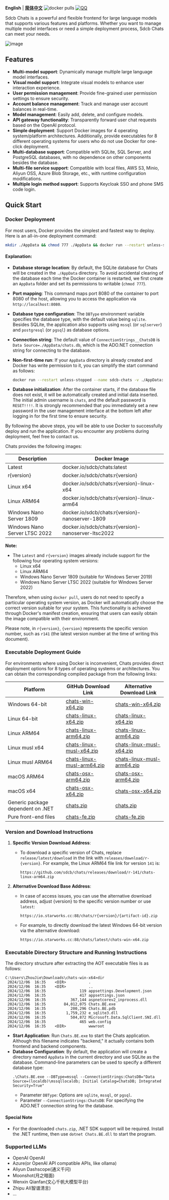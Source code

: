 **English** | **[简体中文](README.md)** ![docker pulls](https://img.shields.io/docker/pulls/sdcb/chats) [![QQ](https://img.shields.io/badge/QQ_Group-498452653-52B6EF?style=social&logo=tencent-qq&logoColor=000&logoWidth=20)](https://qm.qq.com/q/AM8tY9cAsS)

Sdcb Chats is a powerful and flexible frontend for large language models that supports various features and platforms. Whether you want to manage multiple model interfaces or need a simple deployment process, Sdcb Chats can meet your needs.

![image](https://github.com/user-attachments/assets/30658e52-1537-4b79-b711-1c43d3307c40)

## Features

- **Multi-model support**: Dynamically manage multiple large language model interfaces.
- **Visual model support**: Integrate visual models to enhance user interaction experience.
- **User permission management**: Provide fine-grained user permission settings to ensure security.
- **Account balance management**: Track and manage user account balances in real-time.
- **Model management**: Easily add, delete, and configure models.
- **API gateway functionality**: Transparently forward user chat requests based on the OpenAI protocol.
- **Simple deployment**: Support Docker images for 4 operating system/platform architectures. Additionally, provide executables for 8 different operating systems for users who do not use Docker for one-click deployment.
- **Multi-database support**: Compatible with SQLite, SQL Server, and PostgreSQL databases, with no dependence on other components besides the database.
- **Multi-file service support**: Compatible with local files, AWS S3, Minio, Aliyun OSS, Azure Blob Storage, etc., with runtime configuration modifications.
- **Multiple login method support**: Supports Keycloak SSO and phone SMS code login.

## Quick Start

### Docker Deployment

For most users, Docker provides the simplest and fastest way to deploy. Here is an all-in-one deployment command:

```bash
mkdir ./AppData && chmod 777 ./AppData && docker run --restart unless-stopped --name sdcb-chats -e DBType=sqlite -e ConnectionStrings__ChatsDB="Data Source=./AppData/chats.db" -v ./AppData:/app/AppData -p 8080:8080 sdcb/chats:latest
```

#### Explanation:

- **Database storage location**: By default, the SQLite database for Chats will be created in the `./AppData` directory. To avoid accidental clearing of the database each time the Docker container is restarted, we first create an `AppData` folder and set its permissions to writable (`chmod 777`).
  
- **Port mapping**: This command maps port 8080 of the container to port 8080 of the host, allowing you to access the application via `http://localhost:8080`.

- **Database type configuration**: The `DBType` environment variable specifies the database type, with the default value being `sqlite`. Besides SQLite, the application also supports using `mssql` (or `sqlserver`) and `postgresql` (or `pgsql`) as database options.

- **Connection string**: The default value of `ConnectionStrings__ChatsDB` is `Data Source=./AppData/chats.db`, which is the ADO.NET connection string for connecting to the database.

- **Non-first-time run**: If your `AppData` directory is already created and Docker has write permission to it, you can simplify the start command as follows:

    ```bash
    docker run --restart unless-stopped --name sdcb-chats -v ./AppData:/app/AppData -p 8080:8080 sdcb/chats:latest
    ```

- **Database initialization**: After the container starts, if the database file does not exist, it will be automatically created and initial data inserted. The initial admin username is `chats`, and the default password is `RESET!!!!`. It is strongly recommended that you immediately set a new password in the user management interface at the bottom left after logging in for the first time to ensure security.

By following the above steps, you will be able to use Docker to successfully deploy and run the application. If you encounter any problems during deployment, feel free to contact us.

Chats provides the following images:

| Description                     | Docker Image                                    |
| ------------------------------- | ------------------------------------------------|
| Latest                          | docker.io/sdcb/chats:latest                     |
| r{version}                      | docker.io/sdcb/chats:r{version}                 |
| Linux x64                       | docker.io/sdcb/chats:r{version}-linux-x64       |
| Linux ARM64                     | docker.io/sdcb/chats:r{version}-linux-arm64     |
| Windows Nano Server 1809        | docker.io/sdcb/chats:r{version}-nanoserver-1809 |
| Windows Nano Server LTSC 2022   | docker.io/sdcb/chats:r{version}-nanoserver-ltsc2022 |

**Note:**

- The `Latest` and `r{version}` images already include support for the following four operating system versions:
  - Linux x64
  - Linux ARM64
  - Windows Nano Server 1809 (suitable for Windows Server 2019)
  - Windows Nano Server LTSC 2022 (suitable for Windows Server 2022)

Therefore, when using `docker pull`, users do not need to specify a particular operating system version, as Docker will automatically choose the correct version suitable for your system. This functionality is achieved through Docker's manifest creation, ensuring that users can easily obtain the image compatible with their environment.

Please note, in `r{version}`, `{version}` represents the specific version number, such as `r141` (the latest version number at the time of writing this document).

### Executable Deployment Guide

For environments where using Docker is inconvenient, Chats provides direct deployment options for 8 types of operating systems or architectures. You can obtain the corresponding compiled package from the following links:

| Platform              | GitHub Download Link                                                                                              | Alternative Download Link                                                                                   |
| --------------------- | ---------------------------------------------------------------------------------------------------------------- | ----------------------------------------------------------------------------------------------------------- |
| Windows 64-bit        | [chats-win-x64.zip](https://github.com/sdcb/chats/releases/latest/download/chats-win-x64.zip)                     | [chats-win-x64.zip](https://io.starworks.cc:88/chats/latest/chats-win-x64.zip)                             |
| Linux 64-bit          | [chats-linux-x64.zip](https://github.com/sdcb/chats/releases/latest/download/chats-linux-x64.zip)                 | [chats-linux-x64.zip](https://io.starworks.cc:88/chats/latest/chats-linux-x64.zip)                         |
| Linux ARM64           | [chats-linux-arm64.zip](https://github.com/sdcb/chats/releases/latest/download/chats-linux-arm64.zip)             | [chats-linux-arm64.zip](https://io.starworks.cc:88/chats/latest/chats-linux-arm64.zip)                     |
| Linux musl x64        | [chats-linux-musl-x64.zip](https://github.com/sdcb/chats/releases/latest/download/chats-linux-musl-x64.zip)       | [chats-linux-musl-x64.zip](https://io.starworks.cc:88/chats/latest/chats-linux-musl-x64.zip)               |
| Linux musl ARM64      | [chats-linux-musl-arm64.zip](https://github.com/sdcb/chats/releases/latest/download/chats-linux-musl-arm64.zip)   | [chats-linux-musl-arm64.zip](https://io.starworks.cc:88/chats/latest/chats-linux-musl-arm64.zip)           |
| macOS ARM64           | [chats-osx-arm64.zip](https://github.com/sdcb/chats/releases/latest/download/chats-osx-arm64.zip)                 | [chats-osx-arm64.zip](https://io.starworks.cc:88/chats/latest/chats-osx-arm64.zip)                         |
| macOS x64             | [chats-osx-x64.zip](https://github.com/sdcb/chats/releases/latest/download/chats-osx-x64.zip)                     | [chats-osx-x64.zip](https://io.starworks.cc:88/chats/latest/chats-osx-x64.zip)                             |
| Generic package dependent on .NET | [chats.zip](https://github.com/sdcb/chats/releases/latest/download/chats.zip)                                      | [chats.zip](https://io.starworks.cc:88/chats/latest/chats.zip)                                             |
| Pure front-end files  | [chats-fe.zip](https://github.com/sdcb/chats/releases/latest/download/chats-fe.zip)                               | [chats-fe.zip](https://io.starworks.cc:88/chats/latest/chats-fe.zip)                                       |

### Version and Download Instructions

1. **Specific Version Download Address**:
   - To download a specific version of Chats, replace `release/latest/download` in the link with `releases/download/r-{version}`. For example, the Linux ARM64 file link for version `141` is:
     ```
     https://github.com/sdcb/chats/releases/download/r-141/chats-linux-arm64.zip
     ```

2. **Alternative Download Base Address**:
   - In case of access issues, you can use the alternative download address, adjust {version} to the specific version number or use `latest`:
     ```
     https://io.starworks.cc:88/chats/r{version}/{artifact-id}.zip
     ```
   - For example, to directly download the latest Windows 64-bit version via the alternative download:
     ```
     https://io.starworks.cc:88/chats/latest/chats-win-x64.zip
     ```

### Executable Directory Structure and Running Instructions

The directory structure after extracting the AOT executable files is as follows:

```
C:\Users\ZhouJie\Downloads\chats-win-x64>dir
 2024/12/06  16:35    <DIR>          .
 2024/12/06  16:35    <DIR>          ..
 2024/12/06  16:35               119 appsettings.Development.json
 2024/12/06  16:35               417 appsettings.json
 2024/12/06  16:35           367,144 aspnetcorev2_inprocess.dll
 2024/12/06  16:35        84,012,075 Chats.BE.exe
 2024/12/06  16:35           200,296 Chats.BE.pdb
 2024/12/06  16:35         1,759,232 e_sqlite3.dll
 2024/12/06  16:35           504,872 Microsoft.Data.SqlClient.SNI.dll
 2024/12/06  16:35               465 web.config
 2024/12/06  16:35    <DIR>          wwwroot
```

- **Start Application**: Run `Chats.BE.exe` to start the Chats application. Although this filename indicates "backend," it actually contains both frontend and backend components.
- **Database Configuration**: By default, the application will create a directory named `AppData` in the current directory and use SQLite as the database. Command-line parameters can be used to specify a different database type:
  ```pwsh
  .\Chats.BE.exe --DBType=mssql --ConnectionStrings:ChatsDB="Data Source=(localdb)\mssqllocaldb; Initial Catalog=ChatsDB; Integrated Security=True"
  ```
  - Parameter `DBType`: Options are `sqlite`, `mssql`, or `pgsql`.
  - Parameter `--ConnectionStrings:ChatsDB`: For specifying the ADO.NET connection string for the database.

#### Special Note

- For the downloaded `chats.zip`, .NET SDK support will be required. Install the .NET runtime, then use `dotnet Chats.BE.dll` to start the program.

### Supported LLMs

- OpenAI OpenAI
- Azure(or OpenAI API compatible APIs, like ollama)
- Aliyun Dashscope(通义千问)
- Moonshot(月之暗面)
- Wenxin Qianfan(文心千帆大模型平台)
- Zhipu AI(智谱清言)
- ...